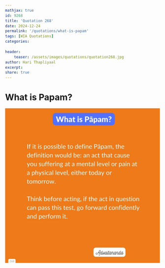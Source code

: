 ```yaml
---
mathjax: true
id: 9268
title: 'Quotation 268'
date: 2024-12-24
permalink: '/quotations/what-is-papam'
tags: [WIA Quotations] 
categories: 

header:
    teaser: /assets/images/quotations/quotation268.jpg
author: Hari Thapliyaal 
excerpt:
share: true 
---
```


# What is Papam?

![What is Papam?](/assets/images/quotations/quotation268.jpg)
